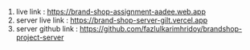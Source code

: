 1) live link : https://brand-shop-assignment-aadee.web.app
2) server live link : https://brand-shop-server-gilt.vercel.app
3) server github link : https://github.com/fazlulkarimhridoy/brandshop-project-server
